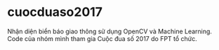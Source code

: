 # cuocduaso2017
Nhận diện biển báo giao thông sử dụng OpenCV và Machine Learning. Code của nhóm mình tham gia Cuộc đua số 2017 do FPT tổ chức.
